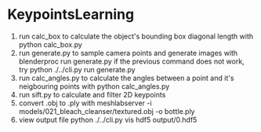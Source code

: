 # KeypointsLearning
1. run calc_box to calculate the object's bounding box diagonal length with
python calc_box.py
2. run generate.py to sample camera points and generate images with
blenderproc run generate.py
if the previous command does not work, try python ./../cli.py run generate.py
3. run calc_angles.py to calculate the angles between a point and it's neigbouring points with
python calc_angles.py
4. run sift.py to calculate and filter 2D keypoints
5. convert .obj to .ply with meshlabserver -i models/021_bleach_cleanser/textured.obj -o bottle.ply
6. view output file python ./../cli.py vis hdf5 output/0.hdf5
